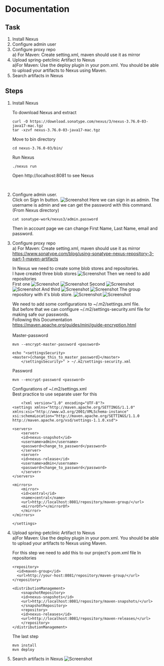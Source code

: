 # Documentation

## Task
1. Install Nexus
2. Configure admin user
3. Configure proxy repo <br/>
    a) For Maven: Create setting.xml, maven should use it as mirror <br/>
4. Upload spring-petclinic Artifact to Nexus<br/>
    a)For Maven: Use the deploy plugin in your pom.xml. You should be able to upload your artifacts to Nexus using Maven.<br/>
5. Search artifacts in Nexus

## Steps

1. Install Nexus

    To download Nexus and extract

    ```
    curl -O https://download.sonatype.com/nexus/3/nexus-3.76.0-03-java17-mac.tgz
    tar -xzvf nexus-3.76.0-03-java17-mac.tgz
    ```
    
    Move to bin directory

    ```
    cd nexus-3.76.0-03/bin/
    ```
    Run Nexus
    ```
    ./nexus run
    ```
    Open http://localhost:8081 to see Nexus

<br/>

2. Configure admin user.<br/>
    Click on Sign In button.
![Screenshot](../screenshots/nexus-task/1.png)
    Here we can sign in as admin. The username is admin and we can get the password with this command. (From Nexus directory)

    ```
    cat sonatype-work/nexus3/admin.password
    ```
    Then in account page we can change First Name, Last Name, email and password.
    
3. Configure proxy repo <br/>
    a) For Maven: Create setting.xml, maven should use it as mirror <br/>
    https://www.sonatype.com/blog/using-sonatype-nexus-repository-3-part-1-maven-artifacts
    <br/>

    In Nexus we need to create some blob stores and repositories.<br/>
    I have created three blob stores
    ![Screenshot](../screenshots/nexus-task/2.png)
    Then we need to add repositories<br/>
    First one
    ![Screenshot](../screenshots/nexus-task/3.png)
    ![Screenshot](../screenshots/nexus-task/4.png)
    Second
    ![Screenshot](../screenshots/nexus-task/5.png)
    ![Screenshot](../screenshots/nexus-task/6.png)
    And third 
    ![Screenshot](../screenshots/nexus-task/7.png)
    ![Screenshot](../screenshots/nexus-task/8.png)
    The group repository with it's blob store.
    ![Screenshot](../screenshots/nexus-task/9.png)
    ![Screenshot](../screenshots/nexus-task/10.png)

    We need to add some configurations to ~/.m2/settings.xml file.<br/>
    But before that we can configure ~/.m2/settings-security.xml file for making safe our passwords.<br/>
    Following this Documentation https://maven.apache.org/guides/mini/guide-encryption.html <br/><br/>
    Master-password
    ```
    mvn --encrypt-master-password <password>
    ```
    ```
    echo "<settingsSecurity>
    <master>{change_this_to_master_password}</master>
        </settingsSecurity>" > ~/.m2/settings-security.xml
    ```
    Password
    ```
    mvn --encrypt-password <password>
    ```
    Configurations of ~/.m2/settings.xml <br/>
    Best practice to use separate user for this
    ```
        <?xml version="1.0" encoding="UTF-8"?>
    <settings xmlns="http://maven.apache.org/SETTINGS/1.1.0"
    xmlns:xsi="http://www.w3.org/2001/XMLSchema-instance"
    xsi:schemaLocation="http://maven.apache.org/SETTINGS/1.1.0 http://maven.apache.org/xsd/settings-1.1.0.xsd">

    <servers>
        <server>
        <id>nexus-snapshot</id>
        <username>admin</username>
        <password>change_to_password</password>
        </server>
        <server>
        <id>nexus-release</id>
        <username>admin</username>
        <password>change_to_password</password>
        </server>
    </servers>

    <mirrors>
        <mirror>
        <id>central</id>
        <name>central</name>
        <url>http://localhost:8081/repository/maven-group/</url>
        <mirrorOf>*</mirrorOf>
        </mirror>
    </mirrors>

    </settings>
    ```

4. Upload spring-petclinic Artifact to Nexus<br/>
    a)For Maven: Use the deploy plugin in your pom.xml. You should be able to upload your artifacts to Nexus using Maven.<br/>

    For this step we need to add this to our project's pom.xml file
    In repositories
    ```
    <repository>
      <id>maven-group</id>
      <url>http://your-host:8081/repository/maven-group/</url>
    </repository>
    ```

    ```
    <distributionManagement>
        <snapshotRepository>
        <id>nexus-snapshots</id>
        <url>http://localhost:8081/repository/maven-snapshots/</url>
        </snapshotRepository>
        <repository>
        <id>nexus-releases</id>
        <url>http://localhost:8081/repository/maven-releases/</url>
        </repository>
    </distributionManagement>
    ```

    The last step 
    ```
    mvn install
    mvn deploy
    ```

5. Search artifacts in Nexus
    ![Screenshot](../screenshots/nexus-task/11.png)
